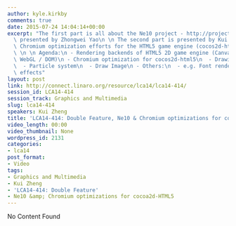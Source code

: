 ```yaml
---
author: kyle.kirkby
comments: true
date: 2015-07-24 14:04:14+00:00
excerpt: "The first part is all about the Ne10 project - http://projectne10.github.io/Ne10\
  \ presented by Zhongwei Yao\n \n The second part is presented by Kui Zheng and covers\
  \ Chromium optimization efforts for the HTML5 game engine (cocos2d-html5: www.cocos2d-x.org/wiki/Cocos2d-html5),\
  \ \n \n Agenda:\n - Rendering backends of HTML5 2D game engine (Canvas2D(skia) /\
  \ WebGL / DOM)\n - Chromium optimization for cocos2d-html5\n  - Drawing Primitive/paths\n\
  \  - Particle system\n  - Draw Image\n - Others:\n  - e.g. Font rendering, Filter\
  \ effects"
layout: post
link: http://connect.linaro.org/resource/lca14/lca14-414/
session_id: LCA14-414
session_track: Graphics and Multimedia
slug: lca14-414
speakers: Kui Zheng
title: 'LCA14-414: Double Feature, Ne10 & Chromium optimizations for cocoa2d-HTML5'
video_length: 00:00
video_thumbnail: None
wordpress_id: 2131
categories:
- lca14
post_format:
- Video
tags:
- Graphics and Multimedia
- Kui Zheng
- 'LCA14-414: Double Feature'
- Ne10 &amp; Chromium optimizations for cocoa2d-HTML5
---
```


No Content Found
